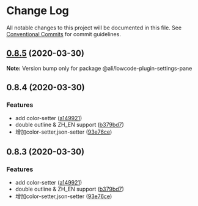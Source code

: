 # Change Log

All notable changes to this project will be documented in this file.
See [Conventional Commits](https://conventionalcommits.org) for commit guidelines.

<a name="0.8.5"></a>
## [0.8.5](https://gitlab.alibaba-inc.com/ali-lowcode/ali-lowcode-engine/compare/@ali/lowcode-plugin-settings-pane@0.8.4...@ali/lowcode-plugin-settings-pane@0.8.5) (2020-03-30)




**Note:** Version bump only for package @ali/lowcode-plugin-settings-pane

<a name="0.8.4"></a>
## 0.8.4 (2020-03-30)


### Features

* add color-setter ([a149921](https://gitlab.alibaba-inc.com/ali-lowcode/ali-lowcode-engine/commit/a149921))
* double outline & ZH_EN support ([b379bd7](https://gitlab.alibaba-inc.com/ali-lowcode/ali-lowcode-engine/commit/b379bd7))
* 增加color-setter,json-setter ([93e76ce](https://gitlab.alibaba-inc.com/ali-lowcode/ali-lowcode-engine/commit/93e76ce))




<a name="0.8.3"></a>
## 0.8.3 (2020-03-30)


### Features

* add color-setter ([a149921](https://gitlab.alibaba-inc.com/ali-lowcode/ali-lowcode-engine/commit/a149921))
* double outline & ZH_EN support ([b379bd7](https://gitlab.alibaba-inc.com/ali-lowcode/ali-lowcode-engine/commit/b379bd7))
* 增加color-setter,json-setter ([93e76ce](https://gitlab.alibaba-inc.com/ali-lowcode/ali-lowcode-engine/commit/93e76ce))
